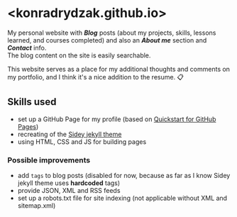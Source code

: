 # <konradrydzak.github.io>

My personal website with ***Blog*** posts (about my projects, skills, lessons learned, and courses completed) and also an ***About me*** section and ***Contact*** info.  
The blog content on the site is easily searchable.  

This website serves as a place for my additional thoughts and comments on my portfolio, and I think it's a nice addition to the resume. 📋

## Skills used

- set up a GitHub Page for my profile (based on [Quickstart for GitHub Pages](https://docs.github.com/en/pages/quickstart))
- recreating of the [Sidey jekyll theme](https://github.com/ronv/sidey)
- using HTML, CSS and JS for building pages

### Possible improvements

- add `tags` to blog posts (disabled for now, because as far as I know Sidey jekyll theme uses **hardcoded** tags)
- provide JSON, XML and RSS feeds
- set up a robots.txt file for site indexing (not applicable without XML and sitemap.xml)
